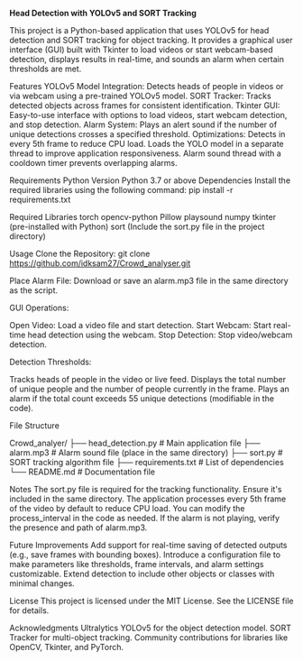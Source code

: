 **Head Detection with YOLOv5 and SORT Tracking**

This project is a Python-based application that uses YOLOv5 for head detection and SORT tracking for object tracking. It provides a graphical user interface (GUI) built with Tkinter 
to load videos or start webcam-based detection, displays results in real-time, and sounds an alarm when certain thresholds are met.

Features
  YOLOv5 Model Integration: Detects heads of people in videos or via webcam using a pre-trained YOLOv5 model.
  SORT Tracker: Tracks detected objects across frames for consistent identification.
  Tkinter GUI: Easy-to-use interface with options to load videos, start webcam detection, and stop detection.
  Alarm System: Plays an alert sound if the number of unique detections crosses a specified threshold.
  Optimizations:
    Detects in every 5th frame to reduce CPU load.
    Loads the YOLO model in a separate thread to improve application responsiveness.
    Alarm sound thread with a cooldown timer prevents overlapping alarms.

Requirements
Python Version
  Python 3.7 or above
Dependencies
  Install the required libraries using the following command:
  pip install -r requirements.txt

Required Libraries
  torch
  opencv-python
  Pillow
  playsound
  numpy
  tkinter (pre-installed with Python)
  sort (Include the sort.py file in the project directory)

Usage
Clone the Repository:
  git clone https://github.com/idksam27/Crowd_analyser.git

Place Alarm File:
  Download or save an alarm.mp3 file in the same directory as the script.

GUI Operations:

  Open Video: Load a video file and start detection.
  Start Webcam: Start real-time head detection using the webcam.
  Stop Detection: Stop video/webcam detection.
  
Detection Thresholds:

  Tracks heads of people in the video or live feed.
  Displays the total number of unique people and the number of people currently in the frame.
  Plays an alarm if the total count exceeds 55 unique detections (modifiable in the code).

File Structure

Crowd_analyer/
├── head_detection.py      # Main application file
├── alarm.mp3              # Alarm sound file (place in the same directory)
├── sort.py                # SORT tracking algorithm file
├── requirements.txt       # List of dependencies
└── README.md              # Documentation file

Notes
  The sort.py file is required for the tracking functionality. Ensure it's included in the same directory.
  The application processes every 5th frame of the video by default to reduce CPU load. You can modify the process_interval in the code as needed.
  If the alarm is not playing, verify the presence and path of alarm.mp3.

Future Improvements
  Add support for real-time saving of detected outputs (e.g., save frames with bounding boxes).
  Introduce a configuration file to make parameters like thresholds, frame intervals, and alarm settings customizable.
  Extend detection to include other objects or classes with minimal changes.

License
  This project is licensed under the MIT License. See the LICENSE file for details.

Acknowledgments
  Ultralytics YOLOv5 for the object detection model.
  SORT Tracker for multi-object tracking.
  Community contributions for libraries like OpenCV, Tkinter, and PyTorch.

  
